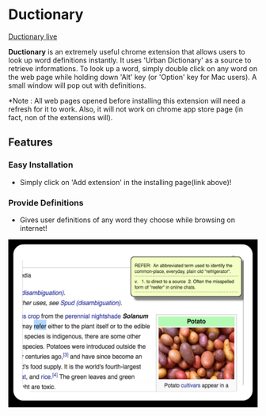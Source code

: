 # Ductionary

[Ductionary live][chrome]

[chrome]: https://chrome.google.com/webstore/detail/ductionary/dkndfbdehdblfaldfkgjclcahpaoefci?authuser=1

**Ductionary** is an extremely useful chrome extension that allows users to look up word definitions instantly.
It uses 'Urban Dictionary' as a source to retrieve informations.
To look up a word, simply double click on any word on the web page while holding down 'Alt' key (or 'Option' key for Mac users). A small window will pop out with definitions.

*Note : All web pages opened before installing this extension will need a refresh for it to work. Also, it will not work on chrome app store page (in fact, non of the extensions will).

## Features

### Easy Installation
- Simply click on 'Add extension' in the installing page(link above)!

### Provide Definitions

- Gives user definitions of any word they choose while browsing on internet!

![sample](docs/wireframes/demo_2.png)
